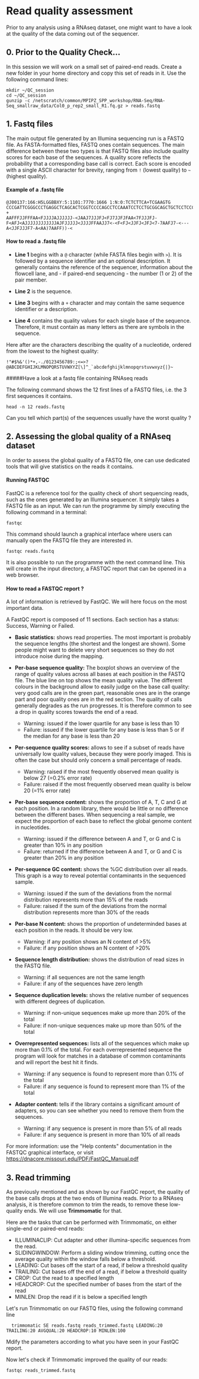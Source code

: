 # Read quality assessment

Prior to any analysis using a RNAseq dataset, one might want to have a look at the quality of the data coming out of the sequencer.


## 0. Prior to the Quality Check...

In this session we will work on a small set of paired-end reads. Create a new folder in your home directory and copy this set of reads in it. Use the following command lines:

```
mkdir ~/QC_session
cd ~/QC_session
gunzip -c /netscratch/common/MPIPZ_SPP_workshop/RNA-Seq/RNA-Seq_smallraw_data/Col0_p_rep2_small_R1.fq.gz > reads.fastq
```

## 1. Fastq files

The main output file generated by an Illumina sequencing run is a FASTQ file. As FASTA-formatted files, FASTQ ones contain sequences. The main difference between these two types is that FASTQ files also include quality scores for each base of the sequences. A quality score reflects the probability that a corresponding base call is correct. Each score is encoded with a single ASCII character for brevity, ranging from `!` (lowest quality) to `~` (highest quality).

#### Example of a .fastq file

```
@J00137:166:H5LGGBBXY:5:1101:7770:1666 1:N:0:TCTCTTCA+TCGAAGTG
CCCGATTCGGGCCCTGAGGCTCAGCACTCGGTCCCCAGCCTCCAAATCCTCCTGCGGCAGCTGCTCCTCCCAGGCCGCTGGCGTTGCCGATGGAGATTTTGCCAGCGAGCTGGTTCTTGCCCACGCCGGGCTGGGTGTCTGCCCAGTCGTT
+
AAFFFJJFFFAA<FJJJJAJJJJJJ-<JAAJ7JJJFJ<FJ7JJFJFAA<7FJJJFJ-F<AFJ<AJJJJJJJJJJJJAJFJJJJJ<JJJJFFAAJJ7<-<F<FJ<JJFJ<JFJ<7-7AAFJ7-<---A<JJFJJJF7-A<AA)7AAFF))-<
```

#### How to read a .fastq file

- **Line 1** begins with a `@` character (while FASTA files begin with `>`). It is followed by a sequence identifier and an optional description. It generally contains the reference of the sequencer, information about the flowcell lane, and - if paired-end sequencing - the number (1 or 2) of the pair member.

- **Line 2** is the sequence.

- **Line 3** begins with a `+` character and may contain the same sequence identifier or a description.

- **Line 4** contains the quality values for each single base of the sequence. Therefore, it must contain as many letters as there are symbols in the sequence.

Here after are the characters describing the quality of a nucleotide, ordered from the lowest to the highest quality:

`` !"#$%&'()*+,-./0123456789:;<=>?@ABCDEFGHIJKLMNOPQRSTUVWXYZ[\]^_`abcdefghijklmnopqrstuvwxyz{|}~ ``


#####Have a look at a fastq file containing RNAseq reads

The following command shows the 12 first lines of a FASTQ files, i.e. the 3 first sequences it contains.

``head -n 12 reads.fastq``

Can you tell which part(s) of the sequences usually have the worst quality ?


## 2. Assessing the global quality of a RNAseq dataset

In order to assess the global quality of a FASTQ file, one can use dedicated tools that will give statistics on the reads it contains.

#### Running FASTQC

FastQC is a reference tool for the quality check of short sequencing reads, such as the ones generated by an Illumina sequencer. It simply takes a FASTQ file as an input. We can run the programme by simply executing the following command in a terminal:

``` fastqc ```

This command should launch a graphical interface where users can manually open the FASTQ file they are interested in. 

```fastqc reads.fastq```

It is also possible to run the programme with the next command line. This will create in the input directory, a FASTQC report that can be opened in a web browser.

#### How to read a FASTQC report ?

A lot of information is retrieved by FastQC. We will here focus on the most important data.

A FastQC report is composed of 11 sections. Each section has a status: Success, Warning or Failed.
- **Basic statistics:** shows read properties. The most important is probably the sequence lengths (the shortest and the longest are shown). Some people might want to delete very short sequences so they do not introduce noise during the mapping. 

- **Per-base sequence quality:** The boxplot shows an overview of the range of quality values across all bases at each position in the FASTQ file. The blue line on top shows the mean quality value. The different colours in the background allow to easily judge on the base call quality: very good calls are in the green part, reasonable ones are in the orange part and poor quality ones are in the red section. The quality of calls generally degrades as the run progresses. It is therefore common to see a drop in quality scores towards the end of a read.
    - Warning: issued if the lower quartile for any base is less than 10
    - Failure: issued if the lower quartile for any base is less than 5 or if the median for any base is less than 20
    
- **Per-sequence quality scores:** allows to see if a subset of reads have universally low quality values, because they were poorly imaged. This is often the case but should only concern a small percentage of reads.
    - Warning: raised if the most frequently observed mean quality is below 27 (=0.2% error rate)
    - Failure: raised if the most frequently observed mean quality is below 20 (=1% error rate)
    
- **Per-base sequence content:** shows the proportion of A, T, C and G at each position. In a random library, there would be little or no difference between the different bases. When sequencing a real sample, we expect the proportion of each base to reflect the global genome content in nucleotides.
    - Warning: issued if the difference between A and T, or G and C is greater than 10% in any position
    - Failure: returned if the difference between A and T, or G and C is greater than 20% in any position

- **Per-sequence GC content:** shows the %GC distribution over all reads. This graph is a way to reveal potential contaminants in the sequenced sample.
    - Warning: issued if the sum of the deviations from the normal distribution represents more than 15% of the reads
    - Failure: raised if the sum of the deviations from the normal distribution represents more than 30% of the reads

- **Per-base N content:** shows the proportion of undeterminded bases at each position in the reads. It should be very low.
    - Warning: if any position shows an N content of >5%
    - Failure: if any position shows an N content of >20%
    
- **Sequence length distribution:** shows the distribution of read sizes in the FASTQ file.
    - Warning: if all sequences are not the same length
    - Failure: if any of the sequences have zero length

- **Sequence duplication levels:** shows the relative number of sequences with different degrees of duplication. 
    - Warning: if non-unique sequences make up more than 20% of the total
    - Failure: if non-unique sequences make up more than 50% of the total

- **Overrepresented sequences:** lists all of the sequences which make up more than 0.1% of the total. For each overrepresented sequence the program will look for matches in a database of common contaminants and will report the best hit it finds.
    - Warning: if any sequence is found to represent more than 0.1% of the total
    - Failure: if any sequence is found to represent more than 1% of the total

- **Adapter content:** tells if the library contains a significant amount of adapters, so you can see whether you need to remove them from the sequences.
    - Warning: if any sequence is present in more than 5% of all reads
    - Failure: if any sequence is present in more than 10% of all reads


For more information: use the "Help contents" documentation in the FASTQC graphical interface, or visit https://dnacore.missouri.edu/PDF/FastQC_Manual.pdf

## 3. Read trimming

As previously mentioned and as shown by our FastQC report, the quality of the base calls drops at the two ends of Illumina reads. Prior to a RNAseq analysis, it is therefore common to trim the reads, to remove these low-quality ends. We will use **Trimmomatic** for that.

Here are the tasks that can be performed with Trimmomatic, on either single-end or paired-end reads:
 - ILLUMINACLIP: Cut adapter and other illumina-specific sequences from the read.
 - SLIDINGWINDOW: Perform a sliding window trimming, cutting once the average quality within the window falls below a threshold.
 - LEADING: Cut bases off the start of a read, if below a threshold quality
 - TRAILING: Cut bases off the end of a read, if below a threshold quality
 - CROP: Cut the read to a specified length
 - HEADCROP: Cut the specified number of bases from the start of the read
 - MINLEN: Drop the read if it is below a specified length


Let's run Trimmomatic on our FASTQ files, using the following command line

```  trimmomatic SE reads.fastq reads_trimmed.fastq LEADING:20 TRAILING:20 AVGQUAL:20 HEADCROP:10 MINLEN:100```

Mdify the parameters according to what you have seen in your FastQC report.

Now let's check if Trimmomatic improved the quality of our reads:

``` fastqc reads_trimmed.fastq ```

